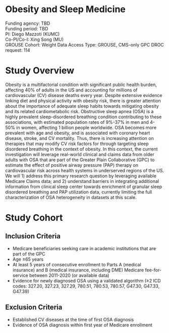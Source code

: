 # Obesity and Sleep Medicine

Funding agency: TBD <br/>
Funding period: TBD <br/>
PI: Diego Mazzoti (KUMC) <br/>
Co-PI/Co-I: Xing Song (MU) <br/>
GROUSE Cohort: Weight
Data Access Type: GROUSE, CMS-only
GPC DROC request: 114 <br/>

# Study Overview

Obesity is a multifactorial condition with significant public health burden, affecting 40% of adults in the US and accounting for millions of cardiovascular (CV) disease deaths every year. Despite extensive evidence linking diet and physical activity with obesity risk, there is greater attention about the importance of adequate sleep habits towards mitigating obesity and its related cardiometabolic risk. Obstructive sleep apnea (OSA) is a highly prevalent sleep-disordered breathing condition contributing to these associations, with estimated population rates of 9%-37% in men and 4-50% in women, affecting 1 billion people worldwide. OSA becomes more prevalent with age and obesity, and is associated with coronary heart disease, stroke, and CV mortality. Thus, there is increasing attention on therapies that may modify CV risk factors for through targeting sleep disordered breathing in the context of obesity. In this context, the current investigation will leverage real-world clinical and claims data from older adults with OSA that are part of the Greater Plain Collaborative (GPC) to estimate the effect of positive airway pressure (PAP) therapy on cardiovascular risk across health systems in underserved regions of the US. We will 1) address this primary research question by leveraging available Medicare Claims data; and 2) understand barriers in integrating additional information from clinical sleep center towards enrichment of granular sleep disordered breathing and PAP utilization data, currently limiting the full characterization of OSA heterogeneity in datasets at this scale.

# Study Cohort 
## Inclusion Criteria
- Medicare beneficiaries seeking care in academic institutions that are part of the GPC
- Age ≥65 years
- At least 5 years of consecutive enrollment to Parts A (medical insurance) and B (medical insurance, including DME) Medicare fee-for-service between 2011-2020 (or available data)
- Evidence for newly diagnosed OSA using a validated algorithm (≥2 ICD codes: 327.20, 327.23, 327.29, 780.51, 780.53, 780.57, G47.30, G47.33, G47.39)

## Exclusion Criteria
- Established CV diseases at the time of first OSA diagnosis
- Evidence of OSA diagnosis within first year of Medicare enrollment
